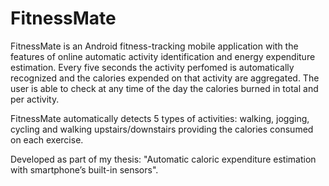 # FitnessMate

FitnessMate is an Android fitness-tracking mobile application with the features of online automatic activity identification and energy expenditure estimation. 
Every five seconds the activity perfomed is automatically recognized and the calories expended on that activity are aggregated. The user is able to check at any time of the day the calories burned in total and per activity.

FitnessMate automatically detects 5 types of activities: walking, jogging, cycling and walking upstairs/downstairs providing 
the calories consumed on each exercise. 

Developed as part of my thesis: "Automatic caloric expenditure estimation with smartphone’s built-in sensors".

